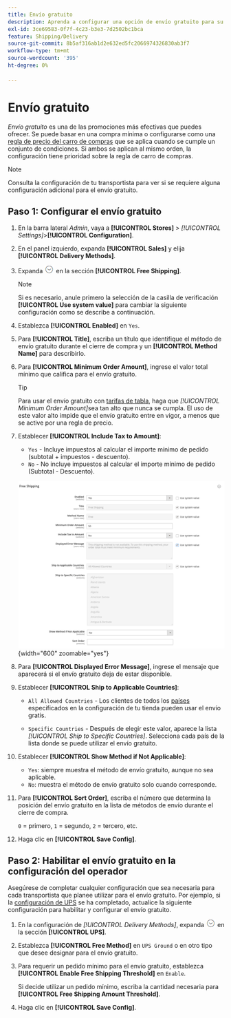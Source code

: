 ```yaml
---
title: Envío gratuito
description: Aprenda a configurar una opción de envío gratuito para su tienda.
exl-id: 3ce69583-0f7f-4c23-b3e3-7d2502bc1bca
feature: Shipping/Delivery
source-git-commit: 8b5af316ab1d2e632ed5fc2066974326830ab3f7
workflow-type: tm+mt
source-wordcount: '395'
ht-degree: 0%

---
```


# Envío gratuito

_Envío gratuito_ es una de las promociones más efectivas que puedes ofrecer. Se puede basar en una compra mínima o configurarse como una [regla de precio del carro de compras](../merchandising-promotions/price-rules-cart.md) que se aplica cuando se cumple un conjunto de condiciones. Si ambos se aplican al mismo orden, la configuración tiene prioridad sobre la regla de carro de compras.

>[!NOTE]
>
>Consulta la configuración de tu transportista para ver si se requiere alguna configuración adicional para el envío gratuito.

## Paso 1: Configurar el envío gratuito

1. En la barra lateral _Admin_, vaya a **[!UICONTROL Stores]** > _[!UICONTROL Settings]_>**[!UICONTROL Configuration]**.

1. En el panel izquierdo, expanda **[!UICONTROL Sales]** y elija **[!UICONTROL Delivery Methods]**.

1. Expanda ![Selector de expansión](../assets/icon-display-expand.png) en la sección **[!UICONTROL Free Shipping]**.

   >[!NOTE]
   >
   >Si es necesario, anule primero la selección de la casilla de verificación **[!UICONTROL Use system value]** para cambiar la siguiente configuración como se describe a continuación.

1. Establezca **[!UICONTROL Enabled]** en `Yes`.

1. Para **[!UICONTROL Title]**, escriba un título que identifique el método de envío gratuito durante el cierre de compra y un **[!UICONTROL Method Name]** para describirlo.

1. Para **[!UICONTROL Minimum Order Amount]**, ingrese el valor total mínimo que califica para el envío gratuito.

   >[!TIP]
   >
   >Para usar el envío gratuito con [tarifas de tabla](shipping-table-rate.md), haga que _[!UICONTROL Minimum Order Amount]_&#x200B;sea tan alto que nunca se cumpla. El uso de este valor alto impide que el envío gratuito entre en vigor, a menos que se active por una regla de precio.

1. Establecer **[!UICONTROL Include Tax to Amount]**:

   - `Yes` - Incluye impuestos al calcular el importe mínimo de pedido (subtotal + impuestos - descuento).
   - `No` - No incluye impuestos al calcular el importe mínimo de pedido (Subtotal - Descuento).

   ![Envío gratuito](../configuration-reference/sales/assets/delivery-methods-free-shipping.png){width="600" zoomable="yes"}

1. Para **[!UICONTROL Displayed Error Message]**, ingrese el mensaje que aparecerá si el envío gratuito deja de estar disponible.

1. Establecer **[!UICONTROL Ship to Applicable Countries]**:

   - `All Allowed Countries` - Los clientes de todos los [países](../getting-started/store-details.md#country-options) especificados en la configuración de tu tienda pueden usar el envío gratis.

   - `Specific Countries` - Después de elegir este valor, aparece la lista _[!UICONTROL Ship to Specific Countries]_. Selecciona cada país de la lista donde se puede utilizar el envío gratuito.

1. Establecer **[!UICONTROL Show Method if Not Applicable]**:

   - `Yes`: siempre muestra el método de envío gratuito, aunque no sea aplicable.
   - `No`: muestra el método de envío gratuito solo cuando corresponde.

1. Para **[!UICONTROL Sort Order]**, escriba el número que determina la posición del envío gratuito en la lista de métodos de envío durante el cierre de compra.

   `0` = primero, `1` = segundo, `2` = tercero, etc.

1. Haga clic en **[!UICONTROL Save Config]**.

## Paso 2: Habilitar el envío gratuito en la configuración del operador

Asegúrese de completar cualquier configuración que sea necesaria para cada transportista que planee utilizar para el envío gratuito. Por ejemplo, si la [configuración de UPS](ups.md) se ha completado, actualice la siguiente configuración para habilitar y configurar el envío gratuito.

1. En la configuración de _[!UICONTROL Delivery Methods]_, expanda ![Selector de expansión](../assets/icon-display-expand.png) en la sección **[!UICONTROL UPS]**.

1. Establezca **[!UICONTROL Free Method]** en `UPS Ground` o en otro tipo que desee designar para el envío gratuito.

1. Para requerir un pedido mínimo para el envío gratuito, establezca **[!UICONTROL Enable Free Shipping Threshold]** en `Enable`.

   Si decide utilizar un pedido mínimo, escriba la cantidad necesaria para **[!UICONTROL Free Shipping Amount Threshold]**.

1. Haga clic en **[!UICONTROL Save Config]**.

